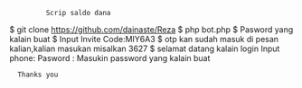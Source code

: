              Scrip saldo dana 
$ git clone https://github.com/dainaste/Reza
$ php bot.php
$ Pasword yang kalain buat 
$ Input Invite Code:MIY6A3
$ otp kan sudah masuk di pesan kalian,kalian masukan misalkan 3627
$ selamat datang kalain login
  Input phone:
  Pasword    :
Masukin password yang kalain buat 

      Thanks you
